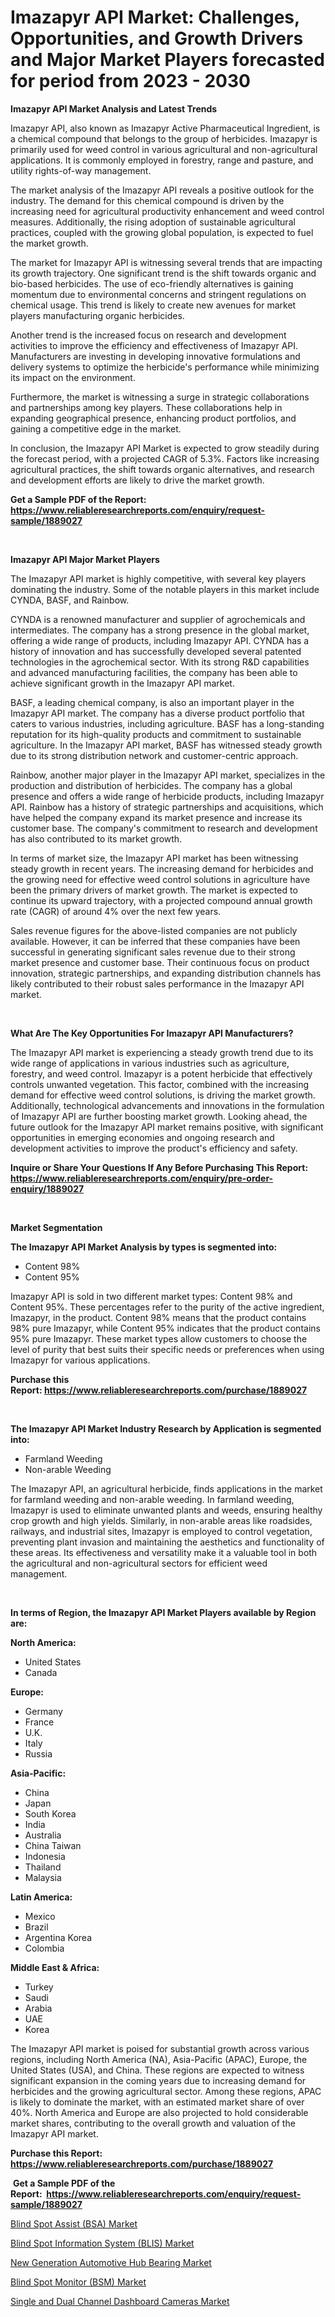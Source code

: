 <p><h1>Imazapyr API Market: Challenges, Opportunities, and Growth Drivers and Major Market Players forecasted for period from 2023 - 2030</h1></p><p><strong>Imazapyr API Market Analysis and Latest Trends</strong></p>
<p><p>Imazapyr API, also known as Imazapyr Active Pharmaceutical Ingredient, is a chemical compound that belongs to the group of herbicides. Imazapyr is primarily used for weed control in various agricultural and non-agricultural applications. It is commonly employed in forestry, range and pasture, and utility rights-of-way management.</p><p>The market analysis of the Imazapyr API reveals a positive outlook for the industry. The demand for this chemical compound is driven by the increasing need for agricultural productivity enhancement and weed control measures. Additionally, the rising adoption of sustainable agricultural practices, coupled with the growing global population, is expected to fuel the market growth.</p><p>The market for Imazapyr API is witnessing several trends that are impacting its growth trajectory. One significant trend is the shift towards organic and bio-based herbicides. The use of eco-friendly alternatives is gaining momentum due to environmental concerns and stringent regulations on chemical usage. This trend is likely to create new avenues for market players manufacturing organic herbicides.</p><p>Another trend is the increased focus on research and development activities to improve the efficiency and effectiveness of Imazapyr API. Manufacturers are investing in developing innovative formulations and delivery systems to optimize the herbicide's performance while minimizing its impact on the environment.</p><p>Furthermore, the market is witnessing a surge in strategic collaborations and partnerships among key players. These collaborations help in expanding geographical presence, enhancing product portfolios, and gaining a competitive edge in the market.</p><p>In conclusion, the Imazapyr API Market is expected to grow steadily during the forecast period, with a projected CAGR of 5.3%. Factors like increasing agricultural practices, the shift towards organic alternatives, and research and development efforts are likely to drive the market growth.</p></p>
<p><strong>Get a Sample PDF of the Report:&nbsp; <a href="https://www.reliableresearchreports.com/enquiry/request-sample/1889027">https://www.reliableresearchreports.com/enquiry/request-sample/1889027</a></strong></p>
<p>&nbsp;</p>
<p><strong>Imazapyr API Major Market Players</strong></p>
<p><p>The Imazapyr API market is highly competitive, with several key players dominating the industry. Some of the notable players in this market include CYNDA, BASF, and Rainbow.</p><p>CYNDA is a renowned manufacturer and supplier of agrochemicals and intermediates. The company has a strong presence in the global market, offering a wide range of products, including Imazapyr API. CYNDA has a history of innovation and has successfully developed several patented technologies in the agrochemical sector. With its strong R&D capabilities and advanced manufacturing facilities, the company has been able to achieve significant growth in the Imazapyr API market.</p><p>BASF, a leading chemical company, is also an important player in the Imazapyr API market. The company has a diverse product portfolio that caters to various industries, including agriculture. BASF has a long-standing reputation for its high-quality products and commitment to sustainable agriculture. In the Imazapyr API market, BASF has witnessed steady growth due to its strong distribution network and customer-centric approach.</p><p>Rainbow, another major player in the Imazapyr API market, specializes in the production and distribution of herbicides. The company has a global presence and offers a wide range of herbicide products, including Imazapyr API. Rainbow has a history of strategic partnerships and acquisitions, which have helped the company expand its market presence and increase its customer base. The company's commitment to research and development has also contributed to its market growth.</p><p>In terms of market size, the Imazapyr API market has been witnessing steady growth in recent years. The increasing demand for herbicides and the growing need for effective weed control solutions in agriculture have been the primary drivers of market growth. The market is expected to continue its upward trajectory, with a projected compound annual growth rate (CAGR) of around 4% over the next few years.</p><p>Sales revenue figures for the above-listed companies are not publicly available. However, it can be inferred that these companies have been successful in generating significant sales revenue due to their strong market presence and customer base. Their continuous focus on product innovation, strategic partnerships, and expanding distribution channels has likely contributed to their robust sales performance in the Imazapyr API market.</p></p>
<p>&nbsp;</p>
<p><strong>What Are The Key Opportunities For Imazapyr API Manufacturers?</strong></p>
<p><p>The Imazapyr API market is experiencing a steady growth trend due to its wide range of applications in various industries such as agriculture, forestry, and weed control. Imazapyr is a potent herbicide that effectively controls unwanted vegetation. This factor, combined with the increasing demand for effective weed control solutions, is driving the market growth. Additionally, technological advancements and innovations in the formulation of Imazapyr API are further boosting market growth. Looking ahead, the future outlook for the Imazapyr API market remains positive, with significant opportunities in emerging economies and ongoing research and development activities to improve the product's efficiency and safety.</p></p>
<p><strong>Inquire or Share Your Questions If Any Before Purchasing This Report: <a href="https://www.reliableresearchreports.com/enquiry/pre-order-enquiry/1889027">https://www.reliableresearchreports.com/enquiry/pre-order-enquiry/1889027</a></strong></p>
<p>&nbsp;</p>
<p><strong>Market Segmentation</strong></p>
<p><strong>The Imazapyr API Market Analysis by types is segmented into:</strong></p>
<p><ul><li>Content 98%</li><li>Content 95%</li></ul></p>
<p><p>Imazapyr API is sold in two different market types: Content 98% and Content 95%. These percentages refer to the purity of the active ingredient, Imazapyr, in the product. Content 98% means that the product contains 98% pure Imazapyr, while Content 95% indicates that the product contains 95% pure Imazapyr. These market types allow customers to choose the level of purity that best suits their specific needs or preferences when using Imazapyr for various applications.</p></p>
<p><strong>Purchase this Report:&nbsp;<a href="https://www.reliableresearchreports.com/purchase/1889027">https://www.reliableresearchreports.com/purchase/1889027</a></strong></p>
<p>&nbsp;</p>
<p><strong>The Imazapyr API Market Industry Research by Application is segmented into:</strong></p>
<p><ul><li>Farmland Weeding</li><li>Non-arable Weeding</li></ul></p>
<p><p>The Imazapyr API, an agricultural herbicide, finds applications in the market for farmland weeding and non-arable weeding. In farmland weeding, Imazapyr is used to eliminate unwanted plants and weeds, ensuring healthy crop growth and high yields. Similarly, in non-arable areas like roadsides, railways, and industrial sites, Imazapyr is employed to control vegetation, preventing plant invasion and maintaining the aesthetics and functionality of these areas. Its effectiveness and versatility make it a valuable tool in both the agricultural and non-agricultural sectors for efficient weed management.</p></p>
<p>&nbsp;</p>
<p><strong>In terms of Region, the Imazapyr API Market Players available by Region are:</strong></p>
<p>
    <p> <strong> North America: </strong>
        <ul>
            <li>United States</li>
            <li>Canada</li>
        </ul>
        </p> 
    <p> <strong> Europe: </strong>
        <ul>
            <li>Germany</li>
            <li>France</li>
            <li>U.K.</li>
            <li>Italy</li>
            <li>Russia</li>
        </ul>
        </p> 
    <p> <strong> Asia-Pacific: </strong>
        <ul>
            <li>China</li>
            <li>Japan</li>
            <li>South Korea</li>
            <li>India</li>
            <li>Australia</li>
            <li>China Taiwan</li>
            <li>Indonesia</li>
            <li>Thailand</li>
            <li>Malaysia</li>
        </ul>
        </p> 
    <p> <strong> Latin America: </strong>
        <ul>
            <li>Mexico</li>
            <li>Brazil</li>
            <li>Argentina Korea</li>
            <li>Colombia</li>
        </ul>
        </p> 
    <p> <strong> Middle East & Africa: </strong>
        <ul>
            <li>Turkey</li>
            <li>Saudi</li>
            <li>Arabia</li>
            <li>UAE</li>
            <li>Korea</li>
        </ul>
    </p>
    </p>
<p><p>The Imazapyr API market is poised for substantial growth across various regions, including North America (NA), Asia-Pacific (APAC), Europe, the United States (USA), and China. These regions are expected to witness significant expansion in the coming years due to increasing demand for herbicides and the growing agricultural sector. Among these regions, APAC is likely to dominate the market, with an estimated market share of over 40%. North America and Europe are also projected to hold considerable market shares, contributing to the overall growth and valuation of the Imazapyr API market.</p></p>
<p><strong>Purchase this Report: <a href="https://www.reliableresearchreports.com/purchase/1889027">https://www.reliableresearchreports.com/purchase/1889027</a></strong></p>
<p>&nbsp;<strong>Get a Sample PDF of the Report:&nbsp;&nbsp;<a href="https://www.reliableresearchreports.com/enquiry/request-sample/1889027">https://www.reliableresearchreports.com/enquiry/request-sample/1889027</a></strong></p>
<p><strong></strong></p>
<p><p><a href="https://medium.com/@kelsitorphy644/blind-spot-assist-bsa-market-report-reveals-the-latest-trends-and-growth-opportunities-of-this-a9368220552b">Blind Spot Assist (BSA) Market</a></p><p><a href="https://medium.com/@dougschmidt645/blind-spot-information-system-blis-market-furnishes-information-on-market-share-market-trends-4778f0b00319">Blind Spot Information System (BLIS) Market</a></p><p><a href="https://medium.com/@jerrodhilll68/new-generation-automotive-hub-bearing-market-trends-and-market-analysis-forecasted-for-period-0e68f2a62c4a">New Generation Automotive Hub Bearing Market</a></p><p><a href="https://medium.com/@birdielynch645/blind-spot-monitor-bsm-market-outlook-industry-overview-and-forecast-2023-to-2030-0e82e7da0d93">Blind Spot Monitor (BSM) Market</a></p><p><a href="https://medium.com/@royalhoeger626/single-and-dual-channel-dashboard-cameras-market-competitive-analysis-market-trends-and-forecast-b7cda47cdcec">Single and Dual Channel Dashboard Cameras Market</a></p></p>